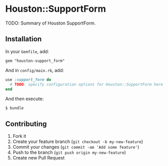 # Houston::SupportForm

TODO: Summary of Houston SupportForm.


## Installation

In your `Gemfile`, add:

    gem "houston-support_form"

And in `config/main.rb`, add:

```ruby
use :support_form do
  # TODO: specify configuration options for Houston::SupportForm here
end
```

And then execute:

    $ bundle


## Contributing

1. Fork it
2. Create your feature branch (`git checkout -b my-new-feature`)
3. Commit your changes (`git commit -am 'Add some feature'`)
4. Push to the branch (`git push origin my-new-feature`)
5. Create new Pull Request
